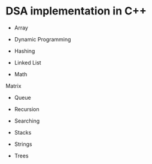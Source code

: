 # DSA implementation in C++
 
- Array 

- Dynamic Programming

- Hashing

- Linked List

- Math

Matrix

- Queue

- Recursion

- Searching

- Stacks

- Strings

- Trees

